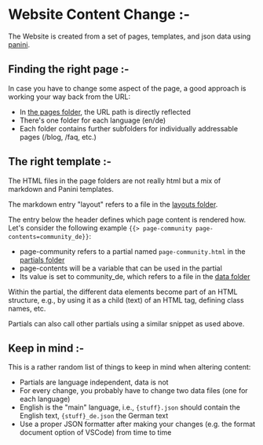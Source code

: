# Website Content Change :- 

The Website is created from a set of pages, templates, and json data using [panini](https://github.com/foundation/panini).

## Finding the right page :-

In case you have to change some aspect of the page, a good approach is working your way back from the URL:

* In [the pages folder](../src/pages/), the URL path is directly reflected
* There's one folder for each language (en/de)
* Each folder contains further subfolders for individually addressable pages (/blog, /faq, etc.)

## The right template :-

The HTML files in the page folders are not really html but a mix of markdown and Panini templates.

The markdown entry "layout" refers to a file in the [layouts folder](../src/layouts/).

The entry below the header defines which page content is rendered how.
Let's consider the following example `{{> page-community page-contents=community_de}}`:

* page-community refers to a partial named `page-community.html` in the [partials folder](../src/partials/)
* page-contents will be a variable that can be used in the partial
* Its value is set to community_de, which refers to a file in the [data folder](../src/data/)

Within the partial, the different data elements become part of an HTML structure, e.g., by using it as a child (text) of an HTML tag, defining class names, etc.

Partials can also call other partials using a similar snippet as used above.

## Keep in mind :-

This is a rather random list of things to keep in mind when altering content:

* Partials are language independent, data is not
* For every change, you probably have to change two data files (one for each language)
* English is the "main" language, i.e., `{stuff}.json` should contain the English text, `{stuff}_de.json` the German text
* Use a proper JSON formatter after making your changes (e.g. the format document option of VSCode) from time to time

